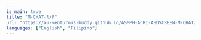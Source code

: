 ```yaml
---
is_main: true
title: "M-CHAT-R/F"
url: "https://au-venturous-buddy.github.io/ASMPH-ACRI-ASDSCREEN-M-CHAT/"
languages: ["English", "Filipino"]
---
```

